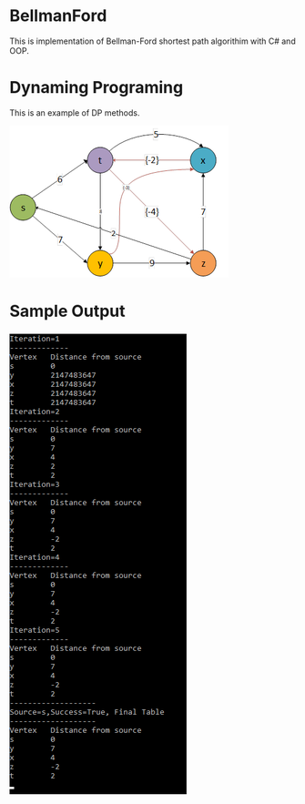 
# BellmanFord
This is implementation of Bellman-Ford shortest path algorithim with C# and OOP.
# Dynaming Programing
This is an example of DP methods.

![Sample Graph](/images/sampleGraph.png)

# Sample Output 
![Output](/images/sampleOutput.png)
